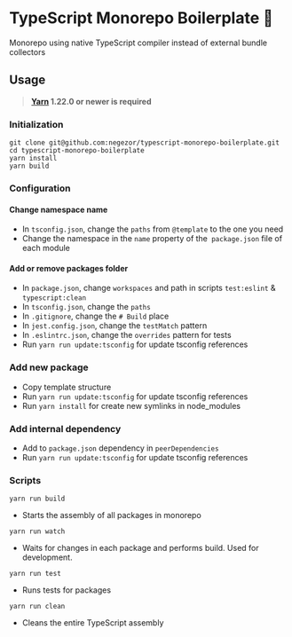 # TypeScript Monorepo Boilerplate 🌟
Monorepo using native TypeScript compiler instead of external bundle collectors

## Usage
> **[Yarn](http://npm.im/yarn) 1.22.0 or newer is required**

### Initialization
```
git clone git@github.com:negezor/typescript-monorepo-boilerplate.git
cd typescript-monorepo-boilerplate
yarn install
yarn build
```

### Configuration
#### Change namespace name
- In `tsconfig.json`, change the `paths` from `@template` to the one you need
- Change the namespace in the `name` property of the` package.json` file of each module

#### Add or remove packages folder
- In `package.json`, change `workspaces` and path in scripts `test:eslint` & `typescript:clean`
- In `tsconfig.json`, change the `paths`
- In `.gitignore`, change the `# Build` place
- In `jest.config.json`, change the `testMatch` pattern
- In `.eslintrc.json`, change the `overrides` pattern for tests
- Run `yarn run update:tsconfig` for update tsconfig references

### Add new package
- Copy template structure
- Run `yarn run update:tsconfig` for update tsconfig references
- Run `yarn install` for create new symlinks in node_modules

### Add internal dependency
- Add to `package.json` dependency in `peerDependencies`
- Run `yarn run update:tsconfig` for update tsconfig references

### Scripts

`yarn run build`
- Starts the assembly of all packages in monorepo

`yarn run watch`
- Waits for changes in each package and performs build. Used for development.

`yarn run test`
- Runs tests for packages

`yarn run clean`
- Cleans the entire TypeScript assembly

